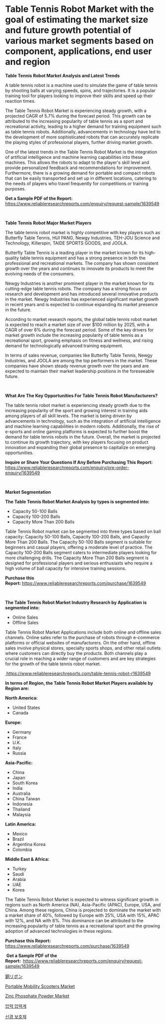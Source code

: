<p><h1>Table Tennis Robot Market with the goal of estimating the market size and future growth potential of various market segments based on component, applications, end user and region</h1></p><p><strong>Table Tennis Robot Market Analysis and Latest Trends</strong></p>
<p><p>A table tennis robot is a machine used to simulate the game of table tennis by shooting balls at varying speeds, spins, and trajectories. It is a popular training tool for players looking to improve their skills and speed up their reaction times.</p><p>The Table Tennis Robot Market is experiencing steady growth, with a projected CAGR of 5.7% during the forecast period. This growth can be attributed to the increasing popularity of table tennis as a sport and recreational activity, leading to a higher demand for training equipment such as table tennis robots. Additionally, advancements in technology have led to the development of more sophisticated robots that can accurately replicate the playing styles of professional players, further driving market growth.</p><p>One of the latest trends in the Table Tennis Robot Market is the integration of artificial intelligence and machine learning capabilities into these machines. This allows the robots to adapt to the player's skill level and provide personalized feedback and recommendations for improvement. Furthermore, there is a growing demand for portable and compact robots that can be easily transported and set up in different locations, catering to the needs of players who travel frequently for competitions or training purposes.</p></p>
<p><strong>Get a Sample PDF of the Report:&nbsp;</strong> <a href="https://www.reliableresearchreports.com/enquiry/request-sample/1639549">https://www.reliableresearchreports.com/enquiry/request-sample/1639549</a></p>
<p>&nbsp;</p>
<p><strong>Table Tennis Robot Major Market Players</strong></p>
<p><p>The table tennis robot market is highly competitive with key players such as Butterfly Table Tennis, HUI PANG, Newgy Industries, TEH-JOU Science and Technology, Killerspin, TAIDE SPORTS GOODS, and JOOLA. </p><p>Butterfly Table Tennis is a leading player in the market known for its high-quality table tennis equipment and has a strong presence in both the professional and recreational markets. The company has shown consistent growth over the years and continues to innovate its products to meet the evolving needs of the consumers.</p><p>Newgy Industries is another prominent player in the market known for its cutting-edge table tennis robots. The company has a strong focus on research and development and has introduced several innovative products in the market. Newgy Industries has experienced significant market growth in recent years and is expected to continue expanding its market presence in the future.</p><p>According to market research reports, the global table tennis robot market is expected to reach a market size of over $100 million by 2025, with a CAGR of over 6% during the forecast period. Some of the key drivers for market growth include the increasing popularity of table tennis as a recreational sport, growing emphasis on fitness and wellness, and rising demand for technologically advanced training equipment.</p><p>In terms of sales revenue, companies like Butterfly Table Tennis, Newgy Industries, and JOOLA are among the top performers in the market. These companies have shown steady revenue growth over the years and are expected to maintain their market leadership positions in the foreseeable future.</p></p>
<p>&nbsp;</p>
<p><strong>What Are The Key Opportunities For Table Tennis Robot Manufacturers?</strong></p>
<p><p>The table tennis robot market is experiencing steady growth due to the increasing popularity of the sport and growing interest in training aids among players of all skill levels. The market is being driven by advancements in technology, such as the integration of artificial intelligence and machine learning capabilities in modern robots. Additionally, the rise of e-sports and online gaming platforms is expected to further boost the demand for table tennis robots in the future. Overall, the market is projected to continue its growth trajectory, with key players focusing on product innovation and expanding their global presence to capitalize on emerging opportunities.</p></p>
<p><strong>Inquire or Share Your Questions If Any Before Purchasing This Report:</strong> <a href="https://www.reliableresearchreports.com/enquiry/pre-order-enquiry/1639549">https://www.reliableresearchreports.com/enquiry/pre-order-enquiry/1639549</a></p>
<p>&nbsp;</p>
<p><strong>Market Segmentation</strong></p>
<p><strong>The Table Tennis Robot Market Analysis by types is segmented into:</strong></p>
<p><ul><li>Capacity 50-100 Balls</li><li>Capacity 100-200 Balls</li><li>Capacity More Than 200 Balls</li></ul></p>
<p><p>Table Tennis Robot market can be segmented into three types based on ball capacity: Capacity 50-100 Balls, Capacity 100-200 Balls, and Capacity More Than 200 Balls. The Capacity 50-100 Balls segment is suitable for beginners and casual players, offering a moderate level of practice. The Capacity 100-200 Balls segment caters to intermediate players looking for more challenging drills. The Capacity More Than 200 Balls segment is designed for professional players and serious enthusiasts who require a high volume of ball capacity for intensive training sessions.</p></p>
<p><strong>Purchase this Report:&nbsp;</strong><a href="https://www.reliableresearchreports.com/purchase/1639549">https://www.reliableresearchreports.com/purchase/1639549</a></p>
<p>&nbsp;</p>
<p><strong>The Table Tennis Robot Market Industry Research by Application is segmented into:</strong></p>
<p><ul><li>Online Sales</li><li>Offline Sales</li></ul></p>
<p><p>Table Tennis Robot Market Applications include both online and offline sales channels. Online sales refer to the purchase of robots through e-commerce platforms or official websites of manufacturers. On the other hand, offline sales involve physical stores, specialty sports shops, and other retail outlets where customers can directly buy the products. Both channels play a crucial role in reaching a wider range of customers and are key strategies for the growth of the table tennis robot market.</p></p>
<p><a href="https://www.reliableresearchreports.com/table-tennis-robot-r1639549">&nbsp;https://www.reliableresearchreports.com/table-tennis-robot-r1639549</a></p>
<p><strong>In terms of Region, the Table Tennis Robot Market Players available by Region are:</strong></p>
<p>
    <p> <strong> North America: </strong>
        <ul>
            <li>United States</li>
            <li>Canada</li>
        </ul>
        </p> 
    <p> <strong> Europe: </strong>
        <ul>
            <li>Germany</li>
            <li>France</li>
            <li>U.K.</li>
            <li>Italy</li>
            <li>Russia</li>
        </ul>
        </p> 
    <p> <strong> Asia-Pacific: </strong>
        <ul>
            <li>China</li>
            <li>Japan</li>
            <li>South Korea</li>
            <li>India</li>
            <li>Australia</li>
            <li>China Taiwan</li>
            <li>Indonesia</li>
            <li>Thailand</li>
            <li>Malaysia</li>
        </ul>
        </p> 
    <p> <strong> Latin America: </strong>
        <ul>
            <li>Mexico</li>
            <li>Brazil</li>
            <li>Argentina Korea</li>
            <li>Colombia</li>
        </ul>
        </p> 
    <p> <strong> Middle East & Africa: </strong>
        <ul>
            <li>Turkey</li>
            <li>Saudi</li>
            <li>Arabia</li>
            <li>UAE</li>
            <li>Korea</li>
        </ul>
    </p>
    </p>
<p><p>The Table Tennis Robot Market is expected to witness significant growth in regions such as North America (NA), Asia-Pacific (APAC), Europe, USA, and China. Among these regions, China is projected to dominate the market with a market share of 40%, followed by Europe with 25%, USA with 15%, APAC with 12%, and NA with 8%. This dominance can be attributed to the increasing popularity of table tennis as a recreational sport and the growing adoption of advanced technologies in these regions.</p></p>
<p><strong>Purchase this Report: </strong><a href="https://www.reliableresearchreports.com/purchase/1639549">https://www.reliableresearchreports.com/purchase/1639549</a></p>
<p>&nbsp;<strong>Get a Sample PDF of the Report:&nbsp;&nbsp;</strong><a href="https://www.reliableresearchreports.com/enquiry/request-sample/1639549">https://www.reliableresearchreports.com/enquiry/request-sample/1639549</a></p>
<p><strong></strong></p>
<p><p><a href="https://github.com/lrlmopnhwd79300/Market-Research-Report-List-1/blob/main/693544135827.md">銅リボン</a></p><p><a href="https://www.linkedin.com/pulse/portable-mobility-scooters-market-size-reflecting-forecast-wfzyc?trackingId=wi4gFfCK16qb%2Bmtd0QyYfQ%3D%3D">Portable Mobility Scooters Market</a></p><p><a href="https://www.linkedin.com/pulse/zinc-phosphate-powder-market-share-amp-new-trends-analysis-lzz2e?trackingId=QzH7CS9ILTk94J7os4BT3Q%3D%3D">Zinc Phosphate Powder Market</a></p><p><a href="https://github.com/vsckjg50460/Market-Research-Report-List-1/blob/main/179922432846.md">압력 압력계</a></p><p><a href="https://github.com/akzkkws047661437/Market-Research-Report-List-1/blob/main/706955632845.md">신경 보호제</a></p></p>